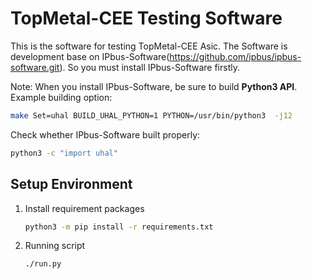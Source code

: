 
# TopMetal-CEE Testing Software
This is the software for testing TopMetal-CEE Asic. 
The Software is development base on IPbus-Software(https://github.com/ipbus/ipbus-software.git).
So you must install IPbus-Software firstly.

Note: When you install IPbus-Software, be sure to build **Python3 API**.
Example building option:
``` bash
make Set=uhal BUILD_UHAL_PYTHON=1 PYTHON=/usr/bin/python3  -j12
```
Check whether IPbus-Software built properly:
```bash
python3 -c "import uhal"
```
## Setup Environment
1. Install requirement packages
    ```bash
    python3 -m pip install -r requirements.txt 
    ```
2. Running script
    ```bash
   ./run.py
    ```
